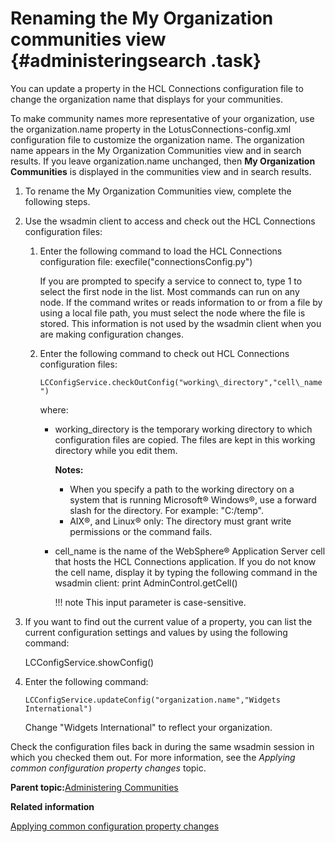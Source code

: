 # Renaming the My Organization communities view {#administeringsearch .task}

You can update a property in the HCL Connections configuration file to change the organization name that displays for your communities.

To make community names more representative of your organization, use the organization.name property in the LotusConnections-config.xml configuration file to customize the organization name. The organization name appears in the My Organization Communities view and in search results. If you leave organization.name unchanged, then **My Organization Communities** is displayed in the communities view and in search results.

1.  To rename the My Organization Communities view, complete the following steps.
2.  Use the wsadmin client to access and check out the HCL Connections configuration files:

    1.  Enter the following command to load the HCL Connections configuration file: execfile\("connectionsConfig.py"\)

        If you are prompted to specify a service to connect to, type 1 to select the first node in the list. Most commands can run on any node. If the command writes or reads information to or from a file by using a local file path, you must select the node where the file is stored. This information is not used by the wsadmin client when you are making configuration changes.

    2.  Enter the following command to check out HCL Connections configuration files:

        `LCConfigService.checkOutConfig("working\_directory","cell\_name")`

        where:

        -   working\_directory is the temporary working directory to which configuration files are copied. The files are kept in this working directory while you edit them.

            **Notes:**

            -   When you specify a path to the working directory on a system that is running Microsoft® Windows®, use a forward slash for the directory. For example: "C:/temp".
            -   AIX®, and Linux® only: The directory must grant write permissions or the command fails.
        -   cell\_name is the name of the WebSphere® Application Server cell that hosts the HCL Connections application. If you do not know the cell name, display it by typing the following command in the wsadmin client: print AdminControl.getCell\(\)

            !!! note
    This input parameter is case-sensitive.

3.  If you want to find out the current value of a property, you can list the current configuration settings and values by using the following command:

    LCConfigService.showConfig\(\)

4.  Enter the following command:

    ```
    LCConfigService.updateConfig("organization.name","Widgets International")
    
    ```

    Change "Widgets International" to reflect your organization.


Check the configuration files back in during the same wsadmin session in which you checked them out. For more information, see the *Applying common configuration property changes* topic.

**Parent topic:**[Administering Communities](../admin/c_admin_communities_intro.md)

**Related information**  


[Applying common configuration property changes](../admin/t_admin_common_save_changes.md)

